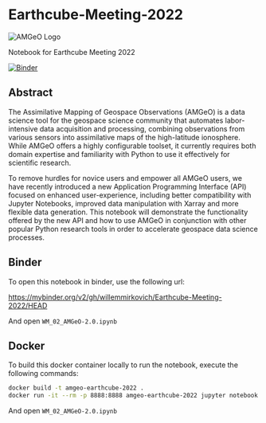 # Earthcube-Meeting-2022


![AMGeO Logo](./static/AMGeOLogo.svg)

Notebook for Earthcube Meeting 2022

[![Binder](https://mybinder.org/badge_logo.svg)](https://mybinder.org/v2/gh/willemmirkovich/Earthcube-Meeting-2022/HEAD)

## Abstract

The Assimilative Mapping of Geospace Observations (AMGeO) is a data science tool for the geospace science community that automates labor-intensive data acquisition and processing, combining observations from various sensors into assimilative maps of the high-latitude ionosphere. While AMGeO offers a highly configurable toolset, it currently requires both domain expertise and familiarity with Python to use it effectively for scientific research. 

To remove hurdles for novice users and empower all AMGeO users, we have recently introduced a new Application Programming Interface (API) focused on enhanced user-experience, including better compatibility with Jupyter Notebooks, improved data manipulation with Xarray and more flexible data generation. This notebook will demonstrate the functionality offered by the new API and how to use AMGeO in conjunction with other popular Python research tools in order to accelerate geospace data science processes.

## Binder

To open this notebook in binder, use the following url:

https://mybinder.org/v2/gh/willemmirkovich/Earthcube-Meeting-2022/HEAD

And open `WM_02_AMGeO-2.0.ipynb`

## Docker

To build this docker container locally to run the notebook, 
execute the following commands:

```sh
docker build -t amgeo-earthcube-2022 .
docker run -it --rm -p 8888:8888 amgeo-earthcube-2022 jupyter notebook --ip=0.0.0.0 --port=8888
```

And open `WM_02_AMGeO-2.0.ipynb`